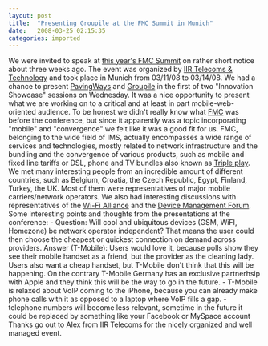 ```yaml
---
layout: post
title:  "Presenting Groupile at the FMC Summit in Munich"
date:   2008-03-25 02:15:35
categories: imported
---
```

We were invited to speak at [this year's FMC Summit][1] on rather short notice about three weeks ago. The event was organized by [IIR Telecoms & Technology][2] and took place in Munich from 03/11/08 to 03/14/08. We had a chance to present [PavingWays][3] and [Groupile][4] in the first of two "Innovation Showcase" sessions on Wednesday. It was a nice opportunity to present what we are working on to a critical and at least in part mobile-web-oriented audience. To be honest we didn't really know what [FMC][5] was before the conference, but since it apparently was a topic incorporating "mobile" and "convergence" we felt like it was a good fit for us. FMC, belonging to the wide field of IMS, actually encompasses a wide range of services and technologies, mostly related to network infrastructure and the bundling and the convergence of various products, such as mobile and fixed line tariffs or DSL, phone and TV bundles also known as [Triple play][6]. We met many interesting people from an incredible amount of different countries, such as Belgium, Croatia, the Czech Republic, Egypt, Finland, Turkey, the UK. Most of them were representatives of major mobile carriers/network operators. We also had interesting discussions with representatives of the [Wi-Fi Alliance][7] and the [Device Management Forum][8]. Some interesting points and thoughts from the presentations at the conference: - Question: Will cool and ubiquitous devices (GSM, WiFI, Homezone) be network operator independent? That means the user could then choose the cheapest or quickest connection on demand across providers. Answer (T-Mobile): Users would love it, because polls show they see their mobile handset as a friend, but the provider as the cleaning lady. Users also want a cheap handset, but T-Mobile don't think that this will be happening. On the contrary T-Mobile Germany has an exclusive partnerhsip with Apple and they think this will be the way to go in the future. - T-Mobile is relaxed about VoIP coming to the iPhone, because you can already make phone calls with it as opposed to a laptop where VoIP fills a gap. - telephone numbers will become less relevant, sometime in the future it could be replaced by something like your Facebook or MySpace account Thanks go out to Alex from IIR Telecoms for the nicely organized and well managed event.

[1]: http://www.iir-events.com/IIR-conf/Telecoms/EventView.aspx?EventID=1418
[2]: http://www.iir-events.com/IIR-conf/Default.aspx
[3]: http://www.pavingways.com/
[4]: http://groupile.com/
[5]: http://en.wikipedia.org/wiki/IP_Multimedia_Subsystem#Fixed.2FMobile_Convergence
[6]: http://en.wikipedia.org/wiki/Triple_play_(telecommunications)
[7]: http://www.wi-fi.org/
[8]: http://devicemanagementforum.org/